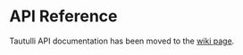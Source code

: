 # API Reference

Tautulli API documentation has been moved to the [wiki page](https://github.com/Tautulli/Tautulli/wiki/Tautulli-API-Reference).